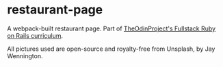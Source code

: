 # restaurant-page

A webpack-built restaurant page. Part of [TheOdinProject's Fullstack Ruby on Rails curriculum](https://www.theodinproject.com/paths/full-stack-ruby-on-rails/courses/javascript/lessons/restaurant-page).


All pictures used are open-source and royalty-free from Unsplash, by Jay Wennington.


  
